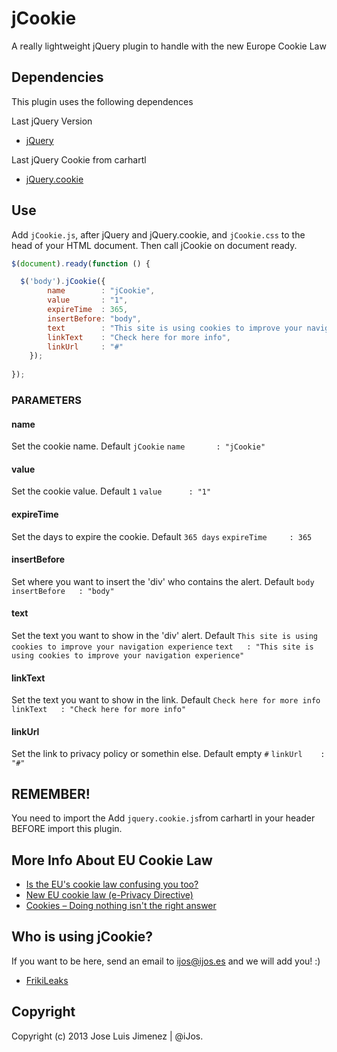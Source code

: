 jCookie
===========

A really lightweight jQuery plugin to handle with the new Europe Cookie Law

Dependencies
------------

This plugin uses the following dependences

Last jQuery Version
* [jQuery](https://github.com/jquery/jquery)

Last jQuery Cookie from carhartl
* [jQuery.cookie](https://github.com/carhartl/jquery-cookie)

Use
------

Add `jCookie.js`, after jQuery and jQuery.cookie, and `jCookie.css` to the head of your HTML document. Then call jCookie on document ready.

```javascript
$(document).ready(function () {

  $('body').jCookie({
		name 		: "jCookie",
		value		: "1",
        expireTime	: 365,
        insertBefore: "body",
        text		: "This site is using cookies to improve your navigation experience",
        linkText	: "Check here for more info",
        linkUrl		: "#"
	});
	
});
```
### PARAMETERS


#### name

Set the cookie name. Default `jCookie`
`name 		: "jCookie"`


#### value

Set the cookie value. Default `1`
`value 		: "1"`


#### expireTime

Set the days to expire the cookie. Default `365 days`
`expireTime 	: 365`


#### insertBefore

Set where you want to insert the 'div' who contains the alert. Default `body`
`insertBefore 	: "body"`


#### text

Set the text you want to show in the 'div' alert. Default `This site is using cookies to improve your navigation experience`
`text 	: "This site is using cookies to improve your navigation experience"`


#### linkText

Set the text you want to show in the link. Default `Check here for more info`
`linkText 	: "Check here for more info"`


#### linkUrl

Set the link to privacy policy or somethin else. Default empty `#`
`linkUrl 	: "#"`



REMEMBER!
------

You need to import the Add `jquery.cookie.js`from carhartl in your header BEFORE import this plugin.


More Info About EU Cookie Law
-----------------------------

* [Is the EU's cookie law confusing you too?](http://www.123-reg.co.uk/blog/security-issues/is-the-eus-cookie-law-confusing-you-too/)
* [New EU cookie law (e-Privacy Directive)](http://www.ico.gov.uk/for_organisations/privacy_and_electronic_communications/the_guide/cookies.aspx)
* [Cookies – Doing nothing isn't the right answer](http://chriswharton.me/2012/05/cookies-doing-nothing-isnt-the-right-answer/)



Who is using jCookie?
------

If you want to be here, send an email to ijos@ijos.es and we will add you! :)

* [FrikiLeaks](http://www.frikileaks.es/)




Copyright
---------

Copyright (c) 2013 Jose Luis Jimenez | @iJos.